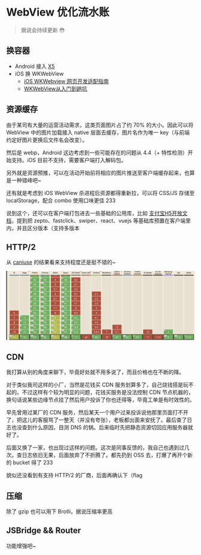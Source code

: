 # WebView 优化流水账

> 据说会持续更新 😳

## 换容器

- Android 接入 [X5](https://x5.tencent.com/tbs/)
- iOS 换 WKWebView
	- [iOS WKWebview 网页开发适配指南](https://mp.weixin.qq.com/wiki?t=resource/res_main&id=mp1483682025_enmey)
	- [WKWebView从入门到趟坑](https://mp.weixin.qq.com/s/18xXQWboHcjybd_VtcTmUg)

## 资源缓存

由于某司有大量的运营活动需求，这类页面图片占了约 70% 的大小。因此可以将 WebView 中的图片加载接入 native 层面去缓存，图片名作为唯一 key（与前端约定好图片更换后文件名会改变）。

然后是 webp，Android 这边考虑到一些可能存在的问题从 4.4（+ 特性检测）开始支持。iOS 目前不支持，需要客户端打入解码包。

另外就是资源预推，可以在活动开始前将相应的图片推送至客户端缓存起来，也算是一种错峰吧~

还有就是考虑到 iOS WebView 杀进程后资源都得重新拉，可以将 CSS/JS 存储至 localStorage，配合 combo 使用口味更佳 233

说到这个，还可以在客户端打包进去一些基础的公用库，比如 [支付宝H5开放文档](https://myjsapi.alipay.com/fe/preset-assets.html)，提到把 zepto、fastclick、swiper、react、vuejs 等基础库预置在客户端里内，并且区分版本（支持多版本

## HTTP/2

从 [caniuse](https://caniuse.com/#search=http2) 的结果看来支持程度还是挺不错的~

![](https://github.com/xyqfer/blog/raw/master/img/http2.png)

## CDN

我打算从别的角度来聊下，毕竟好处就不用多说了，而且价格也在不断的降。

对于类似我司这样的小厂，当然是花钱买 CDN 服务划算多了，自己烧钱搭是玩不起的。不过这样有个较为明显的问题，花钱买服务是没法控制 CDN 节点机器的，换句话说某些边缘节点挂了然后用户投诉了你也还得等，毕竟工单是有时效性的。

早先曾用过某厂的 CDN 服务，然后某天一个用户过来投诉说他那里页面打不开了，把这儿的客服骂了一整天（并没有夸张），老板都出面来安抚了。最后查了日志也没查到什么原因，目测 DNS 的锅。后来临时先把静态资源切回应用服务器就好了。

后面又换了一家，也出现过这样的问题。这次是同事反馈的，我自己也遇到过几次。查日志依旧无果，后面放弃了不折腾了。都先扔到 OSS 去，打爆了再开个新的 bucket 得了 233

貌似还没看到有支持 HTTP/2 的厂商，后面再确认下（flag

## 压缩

除了 gzip 也可以用下 Brotli，据说压缩率更高

## JSBridge && Router

功能增强吧~


